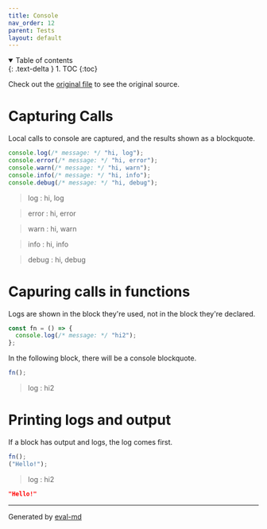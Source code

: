 ```yaml
---
title: Console
nav_order: 12
parent: Tests
layout: default
---
```


<details open markdown="block">
  <summary>
    Table of contents
  </summary>
  {: .text-delta }
1. TOC
{:toc}
</details>

Check out the [original file](https://github.com/lucasavila00/eval-md/tree/main/eval-mds/tests/console.md) to see the original source.

# Capturing Calls

Local calls to console are captured, and the results shown as a blockquote.

```ts
console.log(/* message: */ "hi, log");
console.error(/* message: */ "hi, error");
console.warn(/* message: */ "hi, warn");
console.info(/* message: */ "hi, info");
console.debug(/* message: */ "hi, debug");
```

> log : hi, log

> error : hi, error

> warn : hi, warn

> info : hi, info

> debug : hi, debug

# Capuring calls in functions

Logs are shown in the block they're used, not in the block they're declared.

```ts
const fn = () => {
  console.log(/* message: */ "hi2");
};
```

In the following block, there will be a console blockquote.

```ts
fn();
```

> log : hi2

# Printing logs and output

If a block has output and logs, the log comes first.

```ts
fn();
("Hello!");
```

> log : hi2

```json
"Hello!"
```

---

Generated by [eval-md](https://lucasavila00.github.io/eval-md/)